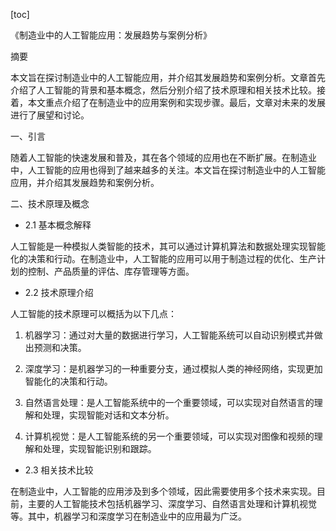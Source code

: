 
[toc]                    
                
                
《制造业中的人工智能应用：发展趋势与案例分析》

摘要

本文旨在探讨制造业中的人工智能应用，并介绍其发展趋势和案例分析。文章首先介绍了人工智能的背景和基本概念，然后分别介绍了技术原理和相关技术比较。接着，本文重点介绍了在制造业中的应用案例和实现步骤。最后，文章对未来的发展进行了展望和讨论。

一、引言

随着人工智能的快速发展和普及，其在各个领域的应用也在不断扩展。在制造业中，人工智能的应用也得到了越来越多的关注。本文旨在探讨制造业中的人工智能应用，并介绍其发展趋势和案例分析。

二、技术原理及概念

- 2.1 基本概念解释

人工智能是一种模拟人类智能的技术，其可以通过计算机算法和数据处理实现智能化的决策和行动。在制造业中，人工智能的应用可以用于制造过程的优化、生产计划的控制、产品质量的评估、库存管理等方面。

- 2.2 技术原理介绍

人工智能的技术原理可以概括为以下几点：

1. 机器学习：通过对大量的数据进行学习，人工智能系统可以自动识别模式并做出预测和决策。

2. 深度学习：是机器学习的一种重要分支，通过模拟人类的神经网络，实现更加智能化的决策和行动。

3. 自然语言处理：是人工智能系统中的一个重要领域，可以实现对自然语言的理解和处理，实现智能对话和文本分析。

4. 计算机视觉：是人工智能系统的另一个重要领域，可以实现对图像和视频的理解和处理，实现智能识别和跟踪。

- 2.3 相关技术比较

在制造业中，人工智能的应用涉及到多个领域，因此需要使用多个技术来实现。目前，主要的人工智能技术包括机器学习、深度学习、自然语言处理和计算机视觉等。其中，机器学习和深度学习在制造业中的应用最为广泛。

